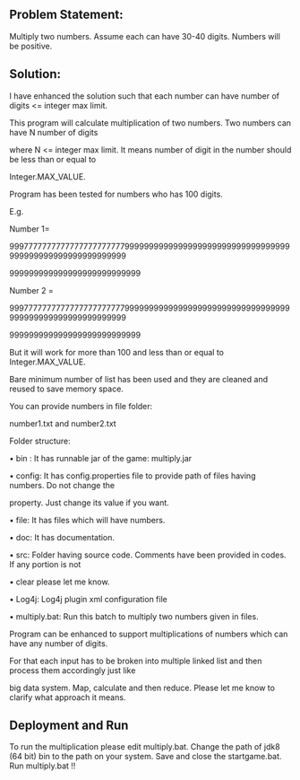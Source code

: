 ## Problem Statement:
Multiply two numbers. Assume each can have 30-40 digits. Numbers will be positive.

## Solution:

I have enhanced the solution such that each number can have number of digits <= integer max limit.

This program will calculate multiplication of two numbers. Two numbers can have N number of digits

where N <= integer max limit. It means number of digit in the number should be less than or equal to

Integer.MAX_VALUE.

Program has been tested for numbers who has 100 digits.

E.g.

Number 1=

99977777777777777777777779999999999999999999999999999999999999999999999999999999999

999999999999999999999999999

Number 2 =

99977777777777777777777779999999999999999999999999999999999999999999999999999999999

999999999999999999999999999

But it will work for more than 100 and less than or equal to Integer.MAX_VALUE.

Bare minimum number of list has been used and they are cleaned and reused to save memory space.

You can provide numbers in file folder:

number1.txt and number2.txt

Folder structure:

• bin : It has runnable jar of the game: multiply.jar

• config: It has config.properties file to provide path of files having numbers. Do not change the

property. Just change its value if you want.

• file: It has files which will have numbers.

• doc: It has documentation.

• src: Folder having source code. Comments have been provided in codes. If any portion is not

• clear please let me know.

• Log4j: Log4j plugin xml configuration file

• multiply.bat: Run this batch to multiply two numbers given in files.

Program can be enhanced to support multiplications of numbers which can have any number of digits.

For that each input has to be broken into multiple linked list and then process them accordingly just like

big data system. Map, calculate and then reduce. Please let me know to clarify what approach it means.

## Deployment and Run

To run the multiplication please edit multiply.bat. Change the path of jdk8 (64 bit) bin to the path on your system. Save and close the startgame.bat.
Run multiply.bat !!

